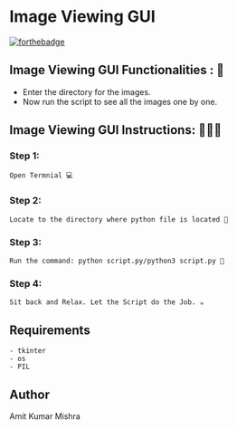 # <b>Image Viewing GUI</b>

[![forthebadge](https://forthebadge.com/images/badges/made-with-python.svg)](https://forthebadge.com)

## Image Viewing GUI Functionalities : 🚀

- Enter the directory for the images.
- Now run the script to see all the images one by one.

## Image Viewing GUI Instructions: 👨🏻‍💻

### Step 1:

    Open Termnial 💻

### Step 2:

    Locate to the directory where python file is located 📂

### Step 3:

    Run the command: python script.py/python3 script.py 🧐

### Step 4:

    Sit back and Relax. Let the Script do the Job. ☕

## Requirements

    - tkinter
    - os
    - PIL

## Author
   
   Amit Kumar Mishra